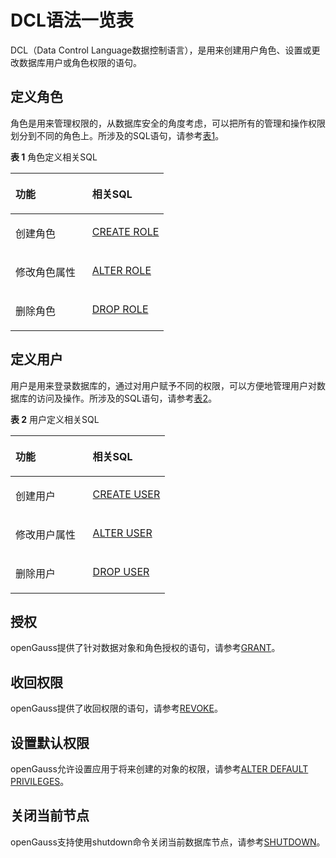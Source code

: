 # DCL语法一览表

DCL（Data Control Language数据控制语言），是用来创建用户角色、设置或更改数据库用户或角色权限的语句。

## 定义角色<a name="zh-cn_topic_0283136632_zh-cn_topic_0237122051_zh-cn_topic_0059777960_s0c1bba1b7b44472f9e944a7a0a05844b"></a>

角色是用来管理权限的，从数据库安全的角度考虑，可以把所有的管理和操作权限划分到不同的角色上。所涉及的SQL语句，请参考[表1](#zh-cn_topic_0283136632_zh-cn_topic_0237122051_zh-cn_topic_0059777960_tf1770f1724d84240998305bfca259f11)。

**表 1**  角色定义相关SQL

<a name="zh-cn_topic_0283136632_zh-cn_topic_0237122051_zh-cn_topic_0059777960_tf1770f1724d84240998305bfca259f11"></a>
<table><thead align="left"><tr id="zh-cn_topic_0283136632_zh-cn_topic_0237122051_zh-cn_topic_0059777960_r6a26391d47924f35bac29320b4b28f71"><th class="cellrowborder" valign="top" width="50%" id="mcps1.2.3.1.1"><p id="zh-cn_topic_0283136632_zh-cn_topic_0237122051_zh-cn_topic_0059777960_a8fd4608983b14f0bac547cd20509e81e"><a name="zh-cn_topic_0283136632_zh-cn_topic_0237122051_zh-cn_topic_0059777960_a8fd4608983b14f0bac547cd20509e81e"></a><a name="zh-cn_topic_0283136632_zh-cn_topic_0237122051_zh-cn_topic_0059777960_a8fd4608983b14f0bac547cd20509e81e"></a>功能</p>
</th>
<th class="cellrowborder" valign="top" width="50%" id="mcps1.2.3.1.2"><p id="zh-cn_topic_0283136632_zh-cn_topic_0237122051_zh-cn_topic_0059777960_a6d6f857aed5c41f3a8df387b5d0227d8"><a name="zh-cn_topic_0283136632_zh-cn_topic_0237122051_zh-cn_topic_0059777960_a6d6f857aed5c41f3a8df387b5d0227d8"></a><a name="zh-cn_topic_0283136632_zh-cn_topic_0237122051_zh-cn_topic_0059777960_a6d6f857aed5c41f3a8df387b5d0227d8"></a>相关SQL</p>
</th>
</tr>
</thead>
<tbody><tr id="zh-cn_topic_0283136632_zh-cn_topic_0237122051_zh-cn_topic_0059777960_r1e01fd5954b8406db272bb20e836b348"><td class="cellrowborder" valign="top" width="50%" headers="mcps1.2.3.1.1 "><p id="zh-cn_topic_0283136632_zh-cn_topic_0237122051_zh-cn_topic_0059777960_a3fdb3703e8c540498286e0f04724b78d"><a name="zh-cn_topic_0283136632_zh-cn_topic_0237122051_zh-cn_topic_0059777960_a3fdb3703e8c540498286e0f04724b78d"></a><a name="zh-cn_topic_0283136632_zh-cn_topic_0237122051_zh-cn_topic_0059777960_a3fdb3703e8c540498286e0f04724b78d"></a>创建角色</p>
</td>
<td class="cellrowborder" valign="top" width="50%" headers="mcps1.2.3.1.2 "><p id="zh-cn_topic_0283136632_zh-cn_topic_0237122051_zh-cn_topic_0059777960_a59d57072ed9040daaf876aa3b5017935"><a name="zh-cn_topic_0283136632_zh-cn_topic_0237122051_zh-cn_topic_0059777960_a59d57072ed9040daaf876aa3b5017935"></a><a name="zh-cn_topic_0283136632_zh-cn_topic_0237122051_zh-cn_topic_0059777960_a59d57072ed9040daaf876aa3b5017935"></a><a href="CREATE-ROLE.md">CREATE ROLE</a></p>
</td>
</tr>
<tr id="zh-cn_topic_0283136632_zh-cn_topic_0237122051_zh-cn_topic_0059777960_r6a6a1e2305bf47f8a5b8748360e46ed5"><td class="cellrowborder" valign="top" width="50%" headers="mcps1.2.3.1.1 "><p id="zh-cn_topic_0283136632_zh-cn_topic_0237122051_zh-cn_topic_0059777960_abcbf432a100640d693def53b0f0c4752"><a name="zh-cn_topic_0283136632_zh-cn_topic_0237122051_zh-cn_topic_0059777960_abcbf432a100640d693def53b0f0c4752"></a><a name="zh-cn_topic_0283136632_zh-cn_topic_0237122051_zh-cn_topic_0059777960_abcbf432a100640d693def53b0f0c4752"></a>修改角色属性</p>
</td>
<td class="cellrowborder" valign="top" width="50%" headers="mcps1.2.3.1.2 "><p id="zh-cn_topic_0283136632_zh-cn_topic_0237122051_zh-cn_topic_0059777960_ac5191fbbf29a4bafa3078c2e88a0853c"><a name="zh-cn_topic_0283136632_zh-cn_topic_0237122051_zh-cn_topic_0059777960_ac5191fbbf29a4bafa3078c2e88a0853c"></a><a name="zh-cn_topic_0283136632_zh-cn_topic_0237122051_zh-cn_topic_0059777960_ac5191fbbf29a4bafa3078c2e88a0853c"></a><a href="ALTER-ROLE.md">ALTER ROLE</a></p>
</td>
</tr>
<tr id="zh-cn_topic_0283136632_zh-cn_topic_0237122051_zh-cn_topic_0059777960_r715692b15fa244b2ace99e632c9b37a0"><td class="cellrowborder" valign="top" width="50%" headers="mcps1.2.3.1.1 "><p id="zh-cn_topic_0283136632_zh-cn_topic_0237122051_zh-cn_topic_0059777960_ab04d86df3f8340e6aed616e31c1ff7d2"><a name="zh-cn_topic_0283136632_zh-cn_topic_0237122051_zh-cn_topic_0059777960_ab04d86df3f8340e6aed616e31c1ff7d2"></a><a name="zh-cn_topic_0283136632_zh-cn_topic_0237122051_zh-cn_topic_0059777960_ab04d86df3f8340e6aed616e31c1ff7d2"></a>删除角色</p>
</td>
<td class="cellrowborder" valign="top" width="50%" headers="mcps1.2.3.1.2 "><p id="zh-cn_topic_0283136632_zh-cn_topic_0237122051_zh-cn_topic_0059777960_a3abbf4fb11b14fc39097f99fe7bc59f9"><a name="zh-cn_topic_0283136632_zh-cn_topic_0237122051_zh-cn_topic_0059777960_a3abbf4fb11b14fc39097f99fe7bc59f9"></a><a name="zh-cn_topic_0283136632_zh-cn_topic_0237122051_zh-cn_topic_0059777960_a3abbf4fb11b14fc39097f99fe7bc59f9"></a><a href="DROP-ROLE.md">DROP ROLE</a></p>
</td>
</tr>
</tbody>
</table>

## 定义用户<a name="zh-cn_topic_0283136632_zh-cn_topic_0237122051_zh-cn_topic_0059777960_sc5e6a9242cb7408d8195ab3614dfc2fd"></a>

用户是用来登录数据库的，通过对用户赋予不同的权限，可以方便地管理用户对数据库的访问及操作。所涉及的SQL语句，请参考[表2](#zh-cn_topic_0283136632_zh-cn_topic_0237122051_zh-cn_topic_0059777960_t52a128d57b274569b95a3b35f6871348)。

**表 2**  用户定义相关SQL

<a name="zh-cn_topic_0283136632_zh-cn_topic_0237122051_zh-cn_topic_0059777960_t52a128d57b274569b95a3b35f6871348"></a>
<table><thead align="left"><tr id="zh-cn_topic_0283136632_zh-cn_topic_0237122051_zh-cn_topic_0059777960_r50f10a8659a345909505fd5a097bf665"><th class="cellrowborder" valign="top" width="50%" id="mcps1.2.3.1.1"><p id="zh-cn_topic_0283136632_zh-cn_topic_0237122051_zh-cn_topic_0059777960_a2cd0122f416e444c8847d273c0ac314c"><a name="zh-cn_topic_0283136632_zh-cn_topic_0237122051_zh-cn_topic_0059777960_a2cd0122f416e444c8847d273c0ac314c"></a><a name="zh-cn_topic_0283136632_zh-cn_topic_0237122051_zh-cn_topic_0059777960_a2cd0122f416e444c8847d273c0ac314c"></a>功能</p>
</th>
<th class="cellrowborder" valign="top" width="50%" id="mcps1.2.3.1.2"><p id="zh-cn_topic_0283136632_zh-cn_topic_0237122051_zh-cn_topic_0059777960_afe09923faa7c46d6b179cdb06ff6ce55"><a name="zh-cn_topic_0283136632_zh-cn_topic_0237122051_zh-cn_topic_0059777960_afe09923faa7c46d6b179cdb06ff6ce55"></a><a name="zh-cn_topic_0283136632_zh-cn_topic_0237122051_zh-cn_topic_0059777960_afe09923faa7c46d6b179cdb06ff6ce55"></a>相关SQL</p>
</th>
</tr>
</thead>
<tbody><tr id="zh-cn_topic_0283136632_zh-cn_topic_0237122051_zh-cn_topic_0059777960_ref106bd33c714ffabe214781f13990d6"><td class="cellrowborder" valign="top" width="50%" headers="mcps1.2.3.1.1 "><p id="zh-cn_topic_0283136632_zh-cn_topic_0237122051_zh-cn_topic_0059777960_a08b5b8294e614b44b7a2f6267b812eab"><a name="zh-cn_topic_0283136632_zh-cn_topic_0237122051_zh-cn_topic_0059777960_a08b5b8294e614b44b7a2f6267b812eab"></a><a name="zh-cn_topic_0283136632_zh-cn_topic_0237122051_zh-cn_topic_0059777960_a08b5b8294e614b44b7a2f6267b812eab"></a>创建用户</p>
</td>
<td class="cellrowborder" valign="top" width="50%" headers="mcps1.2.3.1.2 "><p id="zh-cn_topic_0283136632_zh-cn_topic_0237122051_zh-cn_topic_0059777960_afd7d4b5b91e048ba9405cd01d202fa90"><a name="zh-cn_topic_0283136632_zh-cn_topic_0237122051_zh-cn_topic_0059777960_afd7d4b5b91e048ba9405cd01d202fa90"></a><a name="zh-cn_topic_0283136632_zh-cn_topic_0237122051_zh-cn_topic_0059777960_afd7d4b5b91e048ba9405cd01d202fa90"></a><a href="CREATE-USER.md">CREATE USER</a></p>
</td>
</tr>
<tr id="zh-cn_topic_0283136632_zh-cn_topic_0237122051_zh-cn_topic_0059777960_r999a8824fae14b139d941293c391ef8b"><td class="cellrowborder" valign="top" width="50%" headers="mcps1.2.3.1.1 "><p id="zh-cn_topic_0283136632_zh-cn_topic_0237122051_zh-cn_topic_0059777960_af16f0fb459e64e749e574bbac1d8d7f7"><a name="zh-cn_topic_0283136632_zh-cn_topic_0237122051_zh-cn_topic_0059777960_af16f0fb459e64e749e574bbac1d8d7f7"></a><a name="zh-cn_topic_0283136632_zh-cn_topic_0237122051_zh-cn_topic_0059777960_af16f0fb459e64e749e574bbac1d8d7f7"></a>修改用户属性</p>
</td>
<td class="cellrowborder" valign="top" width="50%" headers="mcps1.2.3.1.2 "><p id="zh-cn_topic_0283136632_zh-cn_topic_0237122051_zh-cn_topic_0059777960_a5b24e04ee8e146ceaf05f44d509e6577"><a name="zh-cn_topic_0283136632_zh-cn_topic_0237122051_zh-cn_topic_0059777960_a5b24e04ee8e146ceaf05f44d509e6577"></a><a name="zh-cn_topic_0283136632_zh-cn_topic_0237122051_zh-cn_topic_0059777960_a5b24e04ee8e146ceaf05f44d509e6577"></a><a href="ALTER-USER.md">ALTER USER</a></p>
</td>
</tr>
<tr id="zh-cn_topic_0283136632_zh-cn_topic_0237122051_zh-cn_topic_0059777960_r8b8beb645e1d44b9bddce610a7530036"><td class="cellrowborder" valign="top" width="50%" headers="mcps1.2.3.1.1 "><p id="zh-cn_topic_0283136632_zh-cn_topic_0237122051_zh-cn_topic_0059777960_a336f427eb5914009917f0466daebc374"><a name="zh-cn_topic_0283136632_zh-cn_topic_0237122051_zh-cn_topic_0059777960_a336f427eb5914009917f0466daebc374"></a><a name="zh-cn_topic_0283136632_zh-cn_topic_0237122051_zh-cn_topic_0059777960_a336f427eb5914009917f0466daebc374"></a>删除用户</p>
</td>
<td class="cellrowborder" valign="top" width="50%" headers="mcps1.2.3.1.2 "><p id="zh-cn_topic_0283136632_zh-cn_topic_0237122051_zh-cn_topic_0059777960_zh-cn_topic_0058966187_p766852103429"><a name="zh-cn_topic_0283136632_zh-cn_topic_0237122051_zh-cn_topic_0059777960_zh-cn_topic_0058966187_p766852103429"></a><a name="zh-cn_topic_0283136632_zh-cn_topic_0237122051_zh-cn_topic_0059777960_zh-cn_topic_0058966187_p766852103429"></a><a href="DROP-USER.md">DROP USER</a></p>
</td>
</tr>
</tbody>
</table>

## 授权<a name="zh-cn_topic_0283136632_zh-cn_topic_0237122051_zh-cn_topic_0059778670_s372f95d7fc554f2181b8ce8f2095e8f8"></a>

openGauss提供了针对数据对象和角色授权的语句，请参考[GRANT](GRANT.md)。

## 收回权限<a name="zh-cn_topic_0283136632_zh-cn_topic_0237122051_zh-cn_topic_0059778670_s2560fc1e38394aeeae7fc2a8b7231a43"></a>

openGauss提供了收回权限的语句，请参考[REVOKE](REVOKE.md)。

## 设置默认权限<a name="zh-cn_topic_0283136632_zh-cn_topic_0237122051_zh-cn_topic_0059778670_s8133f68ab7684b3aaf5afb52fa8be7e7"></a>

openGauss允许设置应用于将来创建的对象的权限，请参考[ALTER DEFAULT PRIVILEGES](ALTER-DEFAULT-PRIVILEGES.md)。

## 关闭当前节点<a name="zh-cn_topic_0283136632_section153781731062"></a>

openGauss支持使用shutdown命令关闭当前数据库节点，请参考[SHUTDOWN](SHUTDOWN.md)。
